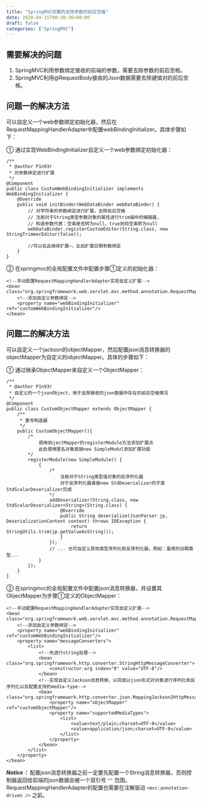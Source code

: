 ```yaml
---
title: "SpringMVC优雅的去除参数的前后空格"
date: 2020-04-15T00:38:36+08:00
draft: false
categories: ["SpringMVC"]
---
```


## 需要解决的问题
1. SpringMVC利用参数绑定接收的前端的参数，需要去除参数的前后空格。
2. SpringMVC利用@RequestBody接收的Json数据需要去除键值对的前后空格。

## 问题一的解决方法
可以自定义一个web参数绑定初始化器，然后在RequestMappingHandlerAdapter中配置webBindingInitializer。具体步骤如下：

① 通过实现WebBindingInitializer自定义一个web参数绑定初始化器：

	/**
	 * @author P1n93r
	 * 对参数绑定进行扩展
	 */
	@Component
	public class CustomWebBindingInitializer implements WebBindingInitializer {
	    @Override
	    public void initBinder(WebDataBinder webDataBinder) {
	        // 对字符串的参数绑定进行扩展，去除前后空格
	        // 注册对于String类型参数对象的属性进行trim操作的编辑器,
	        // 构造参数代表：空串是否转为null，true则将空串转为null
	        webDataBinder.registerCustomEditor(String.class, new StringTrimmerEditor(false));
	
	        //可以在此继续扩展~，比如扩展日期参数绑定
	    }
	}

② 在springmvc的全局配置文件中配置步骤①定义的初始化器：

    <!--手动配置RequestMappingHandlerAdapter实现自定义扩展-->
    <bean class="org.springframework.web.servlet.mvc.method.annotation.RequestMappingHandlerAdapter">
        <!--添加自定义参数绑定-->
        <property name="webBindingInitializer" ref="customWebBindingInitializer"/>
    </bean>

## 问题二的解决方法
可以自定义一个jackson的objectMapper，然后配置json消息转换器的objectMapper为自定义的objectMapper。具体的步骤如下：

① 通过继承ObjectMapper来自定义一个ObjectMapper：

	/**
	 * @author P1n93r
	 * 自定义的一个jsonObject，用于去除接收的json数据中存在的前后空格情况
	 */
	@Component
	public class CustomObjectMapper extends ObjectMapper {
	    /**
	     * 重写构造器
	     */
	    public CustomObjectMapper(){
	        /*
	            调用ObjectMapper的registerModule方法添加扩展点
	            此处使用匿名对象直接new SimpleModul添加扩展功能
	        */
	        registerModule(new SimpleModule() {
	            {
	                /*
	                    注册对于String类型值对象的反序列化器
	                    对于反序列化器直接new StdDeserializer的子类StdScalarDeserializer完成
	                */
	                addDeserializer(String.class, new StdScalarDeserializer<String>(String.class) {
	                    @Override
	                    public String deserialize(JsonParser jp, DeserializationContext context) throws IOException {
	                        return StringUtils.trim(jp.getValueAsString());
	                    }
	                });
	                // ... 也可自定义其他类型序列化和反序列化器，例如：蛋疼的日期类型...
	            }
	        });
	    }
	}

② 在springmvc的全局配置文件中配置json消息转换器，并设置其ObjectMapper为步骤①定义的ObjectMapper：

    <!--手动配置RequestMappingHandlerAdapter实现自定义扩展-->
    <bean class="org.springframework.web.servlet.mvc.method.annotation.RequestMappingHandlerAdapter">
        <!--添加自定义参数绑定-->
        <property name="webBindingInitializer" ref="customWebBindingInitializer"/>
        <property name="messageConverters">
            <list>
                <!--先进行string处理-->
                <bean class="org.springframework.http.converter.StringHttpMessageConverter">
                    <constructor-arg index="0" value="UTF-8"/>
                </bean>
                <!--实现自定义Jackson消息转换，以完成以json形式对对象进行序列化和反序列化以及配置支持的media-type-->
                <bean class="org.springframework.http.converter.json.MappingJackson2HttpMessageConverter">
                    <property name="objectMapper" ref="customObjectMapper"/>
                    <property name="supportedMediaTypes">
                        <list>
                            <value>text/plain;charset=UTF-8</value>
                            <value>application/json;charset=UTF-8</value>
                        </list>
                    </property>
                </bean>
            </list>
        </property>
    </bean>

***Notice：*** 配置json消息转换器之前一定要先配置一个String消息转换器，否则控制器返回给前端的json数据会被一个双引号 `""` 包围。RequestMappingHandlerAdapter的配置也需要在注解驱动 `<mvc:annotation-driven />` 之前。




